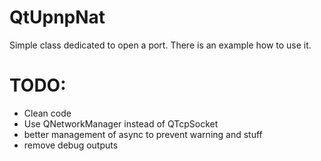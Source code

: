 # QtUpnpNat

Simple class dedicated to open a port. There is an example how to use it. 


# TODO:

* Clean code
* Use QNetworkManager instead of QTcpSocket
* better management of async to prevent warning and stuff
* remove debug outputs
